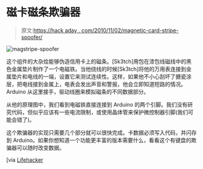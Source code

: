 # 磁卡磁条欺骗器

> 原文:[https://hack aday . com/2010/11/02/magnetic-card-stripe-spoofer/](https://hackaday.com/2010/11/02/magnetic-card-stripe-spoofer/)

![](../Images/467ab6fcc2d4995503ad2729742de946.png "magstripe-spoofer")

这个组件的大杂烩能够伪造信用卡上的磁条。[Sk3tch]用包在漆包线磁线中的黑色金属垫片制作了一个电磁铁。当他绕线的时候[Sk3tch]将他的万用表连接到金属垫片和电线的一端，设置它来测试连续性。这样，如果他不小心刮坏了搪瓷涂层，把电线接到金属上，电表会发出声音和警报，他会立即知道短路的情况。Arduino 从这里接手，驱动线圈来模拟磁条的不同数据部分。

从他的原理图中，我们看到电磁铁直接连接到 Arduino 的两个引脚。我们没有研究代码，但似乎应该有一些电流限制，或使用晶体管来保护微控制器引脚(我们可能会错了)。

这个欺骗器的实现只需要几个部分就可以很快完成。卡数据必须写入代码，并闪存到 Arduino。如果你想知道一个功能更丰富的版本需要什么，看看这个有键盘的欺骗器可以随时改变数据。

[via [Lifehacker](http://lifehacker.com/5677465/diy-arduino-magstripe-emulator)